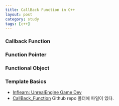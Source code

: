 ```yaml
---
title: CallBack Function in C++
layout: post
category: study
tags: [c++]
---
```


### Callback Function

### Function Pointer

### Functional Object

### Template Basics

- [Inflearn: UnrealEngine Game Dev](https://www.inflearn.com/course/%EC%96%B8%EB%A6%AC%EC%96%BC-3d-mmorpg-1)
- [CallBack_Function](https://github.com/sjang1594/self-study/tree/master/game_dev/cpp/call_back_function) Github repo 폴더에 파일이 있다.